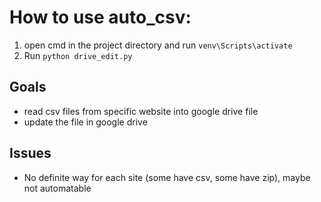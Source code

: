 # How to use auto_csv:
1. open cmd in the project directory and run `venv\Scripts\activate`
2. Run `python drive_edit.py`

## Goals
- read csv files from specific website into google drive file
- update the file in google drive

## Issues
- No definite way for each site (some have csv, some have zip), maybe not automatable